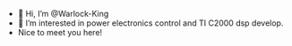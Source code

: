 - 👋 Hi, I’m @Warlock-King
- 👀 I’m interested in power electronics control and TI C2000 dsp develop. 
- Nice to meet you here!

<!---
Warlock-King/Warlock-King is a ✨ special ✨ repository because its `README.md` (this file) appears on your GitHub profile.
You can click the Preview link to take a look at your changes.
--->
